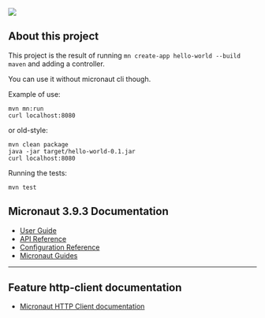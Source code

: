 <a href="https://github.com/eis/micronaut-hello-world/actions/workflows/github-actions-build.yml"
    title="Build Status">
    <img src="https://github.com/eis/micronaut-hello-world/actions/workflows/github-actions-build.yml/badge.svg">
</a>
## About this project

This project is the result of running `mn create-app hello-world --build maven` and
adding a controller.

You can use it without micronaut cli though.

Example of use:

```
mvn mn:run
curl localhost:8080
```

or old-style:
```
mvn clean package
java -jar target/hello-world-0.1.jar
curl localhost:8080
```
Running the tests:
```
mvn test
```

## Micronaut 3.9.3 Documentation

- [User Guide](https://docs.micronaut.io/3.9.3/guide/index.html)
- [API Reference](https://docs.micronaut.io/3.9.3/api/index.html)
- [Configuration Reference](https://docs.micronaut.io/3.9.3/guide/configurationreference.html)
- [Micronaut Guides](https://guides.micronaut.io/index.html)
---

## Feature http-client documentation

- [Micronaut HTTP Client documentation](https://docs.micronaut.io/latest/guide/index.html#httpClient)

